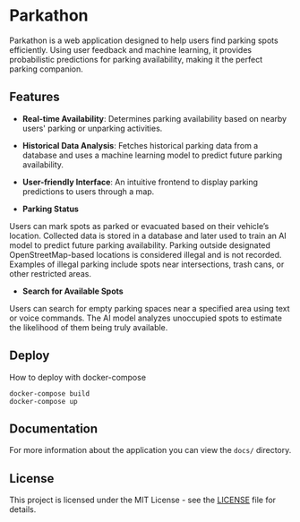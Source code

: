 # Parkathon

Parkathon is a web application designed to help users find parking spots efficiently. Using user feedback and machine learning, it provides probabilistic predictions for parking availability, making it the perfect parking companion.

## Features

- **Real-time Availability**: Determines parking availability based on nearby users' parking or unparking activities.
- **Historical Data Analysis**: Fetches historical parking data from a database and uses a machine learning model to predict future parking availability.
- **User-friendly Interface**: An intuitive frontend to display parking predictions to users through a map.

- **Parking Status**

Users can mark spots as parked or evacuated based on their vehicle’s location.
Collected data is stored in a database and later used to train an AI model to predict future parking availability.
Parking outside designated OpenStreetMap-based locations is considered illegal and is not recorded.
Examples of illegal parking include spots near intersections, trash cans, or other restricted areas.

- **Search for Available Spots**

Users can search for empty parking spaces near a specified area using text or voice commands.
The AI model analyzes unoccupied spots to estimate the likelihood of them being truly available.

## Deploy

How to deploy with docker-compose

```
docker-compose build
docker-compose up
```

## Documentation

For more information about the application you can view the `docs/` directory.

## License
This project is licensed under the MIT License - see the [LICENSE](LICENSE) file for details.
